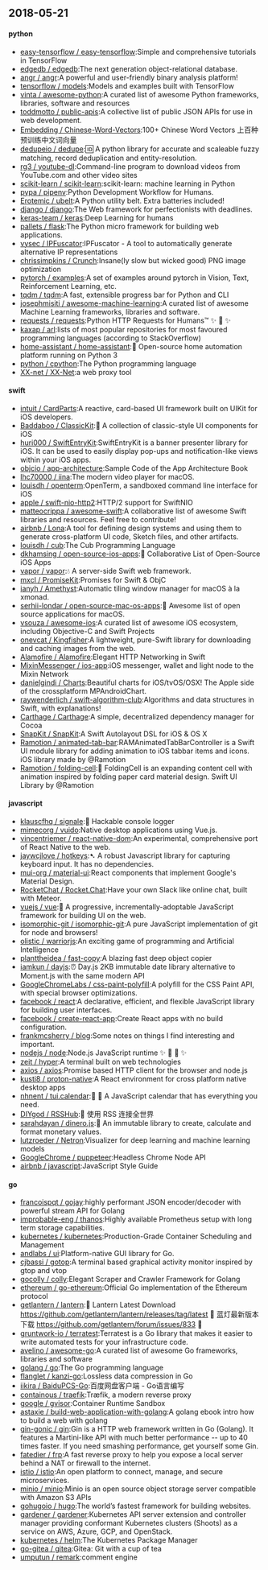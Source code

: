 ## 2018-05-21

#### python
* [easy-tensorflow / easy-tensorflow](https://github.com/easy-tensorflow/easy-tensorflow):Simple and comprehensive tutorials in TensorFlow
* [edgedb / edgedb](https://github.com/edgedb/edgedb):The next generation object-relational database.
* [angr / angr](https://github.com/angr/angr):A powerful and user-friendly binary analysis platform!
* [tensorflow / models](https://github.com/tensorflow/models):Models and examples built with TensorFlow
* [vinta / awesome-python](https://github.com/vinta/awesome-python):A curated list of awesome Python frameworks, libraries, software and resources
* [toddmotto / public-apis](https://github.com/toddmotto/public-apis):A collective list of public JSON APIs for use in web development.
* [Embedding / Chinese-Word-Vectors](https://github.com/Embedding/Chinese-Word-Vectors):100+ Chinese Word Vectors 上百种预训练中文词向量
* [dedupeio / dedupe](https://github.com/dedupeio/dedupe):🆔
A python library for accurate and scaleable fuzzy matching, record deduplication and entity-resolution.
* [rg3 / youtube-dl](https://github.com/rg3/youtube-dl):Command-line program to download videos from YouTube.com and other video sites
* [scikit-learn / scikit-learn](https://github.com/scikit-learn/scikit-learn):scikit-learn: machine learning in Python
* [pypa / pipenv](https://github.com/pypa/pipenv):Python Development Workflow for Humans.
* [Erotemic / ubelt](https://github.com/Erotemic/ubelt):A Python utility belt. Extra batteries included!
* [django / django](https://github.com/django/django):The Web framework for perfectionists with deadlines.
* [keras-team / keras](https://github.com/keras-team/keras):Deep Learning for humans
* [pallets / flask](https://github.com/pallets/flask):The Python micro framework for building web applications.
* [vysec / IPFuscator](https://github.com/vysec/IPFuscator):IPFuscator - A tool to automatically generate alternative IP representations
* [chrissimpkins / Crunch](https://github.com/chrissimpkins/Crunch):Insane(ly slow but wicked good) PNG image optimization
* [pytorch / examples](https://github.com/pytorch/examples):A set of examples around pytorch in Vision, Text, Reinforcement Learning, etc.
* [tqdm / tqdm](https://github.com/tqdm/tqdm):A fast, extensible progress bar for Python and CLI
* [josephmisiti / awesome-machine-learning](https://github.com/josephmisiti/awesome-machine-learning):A curated list of awesome Machine Learning frameworks, libraries and software.
* [requests / requests](https://github.com/requests/requests):Python HTTP Requests for Humans™
✨
🍰
✨
* [kaxap / arl](https://github.com/kaxap/arl):lists of most popular repositories for most favoured programming languages (according to StackOverflow)
* [home-assistant / home-assistant](https://github.com/home-assistant/home-assistant):🏡
Open-source home automation platform running on Python 3
* [python / cpython](https://github.com/python/cpython):The Python programming language
* [XX-net / XX-Net](https://github.com/XX-net/XX-Net):a web proxy tool

#### swift
* [intuit / CardParts](https://github.com/intuit/CardParts):A reactive, card-based UI framework built on UIKit for iOS developers.
* [Baddaboo / ClassicKit](https://github.com/Baddaboo/ClassicKit):💾
A collection of classic-style UI components for iOS
* [huri000 / SwiftEntryKit](https://github.com/huri000/SwiftEntryKit):SwiftEntryKit is a banner presenter library for iOS. It can be used to easily display pop-ups and notification-like views within your iOS apps.
* [objcio / app-architecture](https://github.com/objcio/app-architecture):Sample Code of the App Architecture Book
* [lhc70000 / iina](https://github.com/lhc70000/iina):The modern video player for macOS.
* [louisdh / openterm](https://github.com/louisdh/openterm):OpenTerm, a sandboxed command line interface for iOS
* [apple / swift-nio-http2](https://github.com/apple/swift-nio-http2):HTTP/2 support for SwiftNIO
* [matteocrippa / awesome-swift](https://github.com/matteocrippa/awesome-swift):A collaborative list of awesome Swift libraries and resources. Feel free to contribute!
* [airbnb / Lona](https://github.com/airbnb/Lona):A tool for defining design systems and using them to generate cross-platform UI code, Sketch files, and other artifacts.
* [louisdh / cub](https://github.com/louisdh/cub):The Cub Programming Language
* [dkhamsing / open-source-ios-apps](https://github.com/dkhamsing/open-source-ios-apps):📱
Collaborative List of Open-Source iOS Apps
* [vapor / vapor](https://github.com/vapor/vapor):💧
A server-side Swift web framework.
* [mxcl / PromiseKit](https://github.com/mxcl/PromiseKit):Promises for Swift & ObjC
* [ianyh / Amethyst](https://github.com/ianyh/Amethyst):Automatic tiling window manager for macOS à la xmonad.
* [serhii-londar / open-source-mac-os-apps](https://github.com/serhii-londar/open-source-mac-os-apps):🚀
Awesome list of open source applications for macOS.
* [vsouza / awesome-ios](https://github.com/vsouza/awesome-ios):A curated list of awesome iOS ecosystem, including Objective-C and Swift Projects
* [onevcat / Kingfisher](https://github.com/onevcat/Kingfisher):A lightweight, pure-Swift library for downloading and caching images from the web.
* [Alamofire / Alamofire](https://github.com/Alamofire/Alamofire):Elegant HTTP Networking in Swift
* [MixinMessenger / ios-app](https://github.com/MixinMessenger/ios-app):iOS messenger, wallet and light node to the Mixin Network
* [danielgindi / Charts](https://github.com/danielgindi/Charts):Beautiful charts for iOS/tvOS/OSX! The Apple side of the crossplatform MPAndroidChart.
* [raywenderlich / swift-algorithm-club](https://github.com/raywenderlich/swift-algorithm-club):Algorithms and data structures in Swift, with explanations!
* [Carthage / Carthage](https://github.com/Carthage/Carthage):A simple, decentralized dependency manager for Cocoa
* [SnapKit / SnapKit](https://github.com/SnapKit/SnapKit):A Swift Autolayout DSL for iOS & OS X
* [Ramotion / animated-tab-bar](https://github.com/Ramotion/animated-tab-bar):RAMAnimatedTabBarController is a Swift UI module library for adding animation to iOS tabbar items and icons. iOS library made by @Ramotion
* [Ramotion / folding-cell](https://github.com/Ramotion/folding-cell):📃
FoldingCell is an expanding content cell with animation inspired by folding paper card material design. Swift UI Library by @Ramotion

#### javascript
* [klauscfhq / signale](https://github.com/klauscfhq/signale):👋
Hackable console logger
* [mimecorg / vuido](https://github.com/mimecorg/vuido):Native desktop applications using Vue.js.
* [vincentriemer / react-native-dom](https://github.com/vincentriemer/react-native-dom):An experimental, comprehensive port of React Native to the web.
* [jaywcjlove / hotkeys](https://github.com/jaywcjlove/hotkeys):➷ A robust Javascript library for capturing keyboard input. It has no dependencies.
* [mui-org / material-ui](https://github.com/mui-org/material-ui):React components that implement Google's Material Design.
* [RocketChat / Rocket.Chat](https://github.com/RocketChat/Rocket.Chat):Have your own Slack like online chat, built with Meteor.
* [vuejs / vue](https://github.com/vuejs/vue):🖖
A progressive, incrementally-adoptable JavaScript framework for building UI on the web.
* [isomorphic-git / isomorphic-git](https://github.com/isomorphic-git/isomorphic-git):A pure JavaScript implementation of git for node and browsers!
* [olistic / warriorjs](https://github.com/olistic/warriorjs):An exciting game of programming and Artificial Intelligence
* [planttheidea / fast-copy](https://github.com/planttheidea/fast-copy):A blazing fast deep object copier
* [iamkun / dayjs](https://github.com/iamkun/dayjs):⏰
Day.js 2KB immutable date library alternative to Moment.js with the same modern API
* [GoogleChromeLabs / css-paint-polyfill](https://github.com/GoogleChromeLabs/css-paint-polyfill):A polyfill for the CSS Paint API, with special browser optimizations.
* [facebook / react](https://github.com/facebook/react):A declarative, efficient, and flexible JavaScript library for building user interfaces.
* [facebook / create-react-app](https://github.com/facebook/create-react-app):Create React apps with no build configuration.
* [frankmcsherry / blog](https://github.com/frankmcsherry/blog):Some notes on things I find interesting and important.
* [nodejs / node](https://github.com/nodejs/node):Node.js JavaScript runtime
✨
🐢
🚀
✨
* [zeit / hyper](https://github.com/zeit/hyper):A terminal built on web technologies
* [axios / axios](https://github.com/axios/axios):Promise based HTTP client for the browser and node.js
* [kusti8 / proton-native](https://github.com/kusti8/proton-native):A React environment for cross platform native desktop apps
* [nhnent / tui.calendar](https://github.com/nhnent/tui.calendar):🍞
📅
A JavaScript calendar that has everything you need.
* [DIYgod / RSSHub](https://github.com/DIYgod/RSSHub):🍰
使用 RSS 连接全世界
* [sarahdayan / dinero.js](https://github.com/sarahdayan/dinero.js):💸
An immutable library to create, calculate and format monetary values.
* [lutzroeder / Netron](https://github.com/lutzroeder/Netron):Visualizer for deep learning and machine learning models
* [GoogleChrome / puppeteer](https://github.com/GoogleChrome/puppeteer):Headless Chrome Node API
* [airbnb / javascript](https://github.com/airbnb/javascript):JavaScript Style Guide

#### go
* [francoispqt / gojay](https://github.com/francoispqt/gojay):highly performant JSON encoder/decoder with powerful stream API for Golang
* [improbable-eng / thanos](https://github.com/improbable-eng/thanos):Highly available Prometheus setup with long term storage capabilities.
* [kubernetes / kubernetes](https://github.com/kubernetes/kubernetes):Production-Grade Container Scheduling and Management
* [andlabs / ui](https://github.com/andlabs/ui):Platform-native GUI library for Go.
* [cjbassi / gotop](https://github.com/cjbassi/gotop):A terminal based graphical activity monitor inspired by gtop and vtop
* [gocolly / colly](https://github.com/gocolly/colly):Elegant Scraper and Crawler Framework for Golang
* [ethereum / go-ethereum](https://github.com/ethereum/go-ethereum):Official Go implementation of the Ethereum protocol
* [getlantern / lantern](https://github.com/getlantern/lantern):🔴
Lantern Latest Download https://github.com/getlantern/lantern/releases/tag/latest
🔴
蓝灯最新版本下载 https://github.com/getlantern/forum/issues/833
🔴
* [gruntwork-io / terratest](https://github.com/gruntwork-io/terratest):Terratest is a Go library that makes it easier to write automated tests for your infrastructure code.
* [avelino / awesome-go](https://github.com/avelino/awesome-go):A curated list of awesome Go frameworks, libraries and software
* [golang / go](https://github.com/golang/go):The Go programming language
* [flanglet / kanzi-go](https://github.com/flanglet/kanzi-go):Lossless data compression in Go
* [iikira / BaiduPCS-Go](https://github.com/iikira/BaiduPCS-Go):百度网盘客户端 - Go语言编写
* [containous / traefik](https://github.com/containous/traefik):Træfik, a modern reverse proxy
* [google / gvisor](https://github.com/google/gvisor):Container Runtime Sandbox
* [astaxie / build-web-application-with-golang](https://github.com/astaxie/build-web-application-with-golang):A golang ebook intro how to build a web with golang
* [gin-gonic / gin](https://github.com/gin-gonic/gin):Gin is a HTTP web framework written in Go (Golang). It features a Martini-like API with much better performance -- up to 40 times faster. If you need smashing performance, get yourself some Gin.
* [fatedier / frp](https://github.com/fatedier/frp):A fast reverse proxy to help you expose a local server behind a NAT or firewall to the internet.
* [istio / istio](https://github.com/istio/istio):An open platform to connect, manage, and secure microservices.
* [minio / minio](https://github.com/minio/minio):Minio is an open source object storage server compatible with Amazon S3 APIs
* [gohugoio / hugo](https://github.com/gohugoio/hugo):The world’s fastest framework for building websites.
* [gardener / gardener](https://github.com/gardener/gardener):Kubernetes API server extension and controller manager providing conformant Kubernetes clusters (Shoots) as a service on AWS, Azure, GCP, and OpenStack.
* [kubernetes / helm](https://github.com/kubernetes/helm):The Kubernetes Package Manager
* [go-gitea / gitea](https://github.com/go-gitea/gitea):Gitea: Git with a cup of tea
* [umputun / remark](https://github.com/umputun/remark):comment engine
